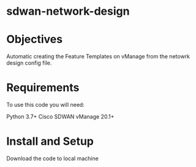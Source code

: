# sdwan-network-design
# Objectives
Automatic creating the Feature Templates on vManage from the netowrk design config file.

# Requirements
To use this code you will need:

Python 3.7+
Cisco SDWAN vManage 20.1+

# Install and Setup 
Download the code to local machine 

